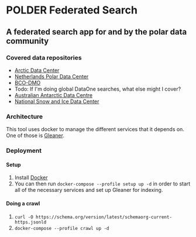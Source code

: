 # POLDER Federated Search

## A federated search app for and by the polar data community

### Covered data repositories
- [Arctic Data Center]( https://arcticdata.io/)
- [Netherlands Polar Data Center](https://npdc.nl)
- [BCO-DMO](https://www.bco-dmo.org/)
- Todo: If I'm doing global DataOne searches, what else might I cover?
- [Australian Antarctic Data Centre](https://data.aad.gov.au/)
- [National Snow and Ice Data Center](https://nsidc.org])

### Architecture
This tool uses docker to manage the different services that it depends on. One of those is [Gleaner](https://gleaner.io).

### Deployment

#### Setup
1. Install [Docker](https://docker.com)
1. You can then run `docker-compose --profile setup up -d` in order to start all of the necessary services and set up Gleaner for indexing.

#### Doing a crawl
1. `curl -O https://schema.org/version/latest/schemaorg-current-https.jsonld`
1. `docker-compose --profile crawl up -d`
